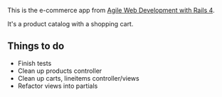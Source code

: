 This is the e-commerce app from 
[Agile Web Development with Rails 4](http://pragprog.com/book/rails4/agile-web-development-with-rails-4).

It's a product catalog with a shopping cart.

Things to do
----

* Finish tests
* Clean up products controller
* Clean up carts, lineitems controller/views
* Refactor views into partials
